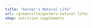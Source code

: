 ```yaml
---
title: "Garner's Natural Life"
url: /greenville/garners-natural-life/
shop: nutrition supplements
---
```

